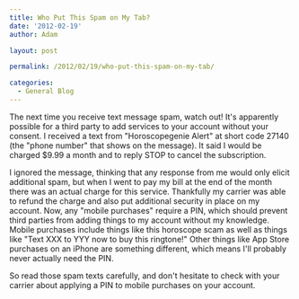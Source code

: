 ```yaml
---
title: Who Put This Spam on My Tab?
date: '2012-02-19'
author: Adam

layout: post

permalink: /2012/02/19/who-put-this-spam-on-my-tab/

categories:
  - General Blog
---
```

The next time you receive text message spam, watch out! It's apparently possible
for a third party to add services to your account without your consent. I
received a text from "Horoscopegenie Alert" at short code 27140 (the "phone
number" that shows on the message). It said I would be charged $9.99 a month and
to reply STOP to cancel the subscription.

I ignored the message, thinking that any response from me would only elicit
additional spam, but when I went to pay my bill at the end of the month there
was an actual charge for this service. Thankfully my carrier was able to refund
the charge and also put additional security in place on my account. Now, any
"mobile purchases" require a PIN, which should prevent third parties from adding
things to my account without my knowledge. Mobile purchases include things like
this horoscope scam as well as things like "Text XXX to YYY now to buy this
ringtone!" Other things like App Store purchases on an iPhone are something
different, which means I'll probably never actually need the PIN.

So read those spam texts carefully, and don't hesitate to check with your
carrier about applying a PIN to mobile purchases on your account.
